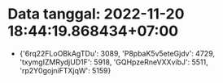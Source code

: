 # Data tanggal: 2022-11-20 18:44:19.868434+07:00

* {'6rq22FLoOBkAgTDu': 3089, 'P8pbaK5v5eteGjdv': 4729, 'txymgIZMRydjUD1F': 5918, 'GQHpzeRneVXXvibJ': 5511, 'rp2Y0gojniFTXjqW': 5159}
